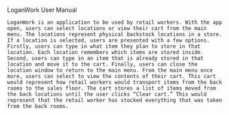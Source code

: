 LoganWork User Manual

	LoganWork is an application to be used by retail workers. With the app open, users can select locations or view their cart from the main menu. The locations represent physical backstock locations in a store. If a location is selected, users are presented with a few options. Firstly, users can type in what item they plan to store in that location. Each location remembers which items are stored inside. Second, users can type in an item that is already stored in that location and move it to the cart. Finally, users can close the location window to return to the main menu. From the main menu once more, users can select to view the contents of their cart. This cart would represent how retail workers would transport items from the back rooms to the sales floor. The cart stores a list of items moved from the back locations until the user clicks “Clear cart.” This would represent that the retail worker has stocked everything that was taken from the back rooms.

